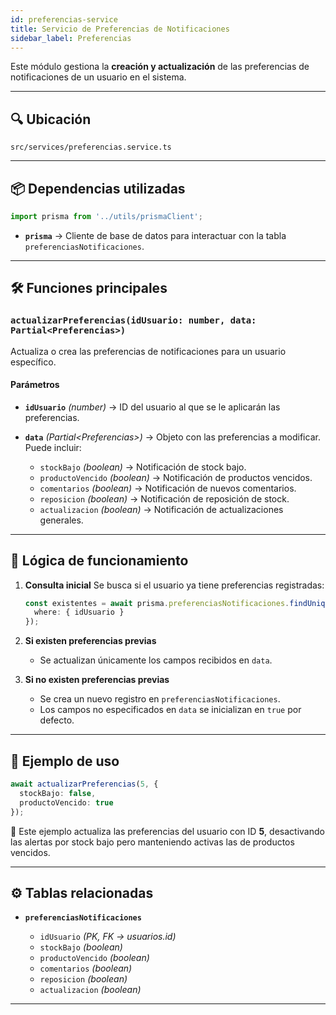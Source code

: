 ```yaml
---
id: preferencias-service
title: Servicio de Preferencias de Notificaciones
sidebar_label: Preferencias
---
```



Este módulo gestiona la **creación y actualización** de las preferencias de notificaciones de un usuario en el sistema.

---

## 🔍 Ubicación

`src/services/preferencias.service.ts`

---

## 📦 Dependencias utilizadas

```ts
import prisma from '../utils/prismaClient';
````

* **`prisma`** → Cliente de base de datos para interactuar con la tabla `preferenciasNotificaciones`.

---

## 🛠 Funciones principales

### `actualizarPreferencias(idUsuario: number, data: Partial<Preferencias>)`

Actualiza o crea las preferencias de notificaciones para un usuario específico.

#### **Parámetros**

* **`idUsuario`** *(number)* → ID del usuario al que se le aplicarán las preferencias.
* **`data`** *(Partial\<Preferencias>)* → Objeto con las preferencias a modificar. Puede incluir:

  * `stockBajo` *(boolean)* → Notificación de stock bajo.
  * `productoVencido` *(boolean)* → Notificación de productos vencidos.
  * `comentarios` *(boolean)* → Notificación de nuevos comentarios.
  * `reposicion` *(boolean)* → Notificación de reposición de stock.
  * `actualizacion` *(boolean)* → Notificación de actualizaciones generales.

---

## 🔄 Lógica de funcionamiento

1. **Consulta inicial**
   Se busca si el usuario ya tiene preferencias registradas:

   ```ts
   const existentes = await prisma.preferenciasNotificaciones.findUnique({
     where: { idUsuario }
   });
   ```

2. **Si existen preferencias previas**

   * Se actualizan únicamente los campos recibidos en `data`.

3. **Si no existen preferencias previas**

   * Se crea un nuevo registro en `preferenciasNotificaciones`.
   * Los campos no especificados en `data` se inicializan en `true` por defecto.

---

## 📂 Ejemplo de uso

```ts
await actualizarPreferencias(5, {
  stockBajo: false,
  productoVencido: true
});
```

📌 Este ejemplo actualiza las preferencias del usuario con ID **5**, desactivando las alertas por stock bajo pero manteniendo activas las de productos vencidos.

---

## ⚙️ Tablas relacionadas

* **`preferenciasNotificaciones`**

  * `idUsuario` *(PK, FK → usuarios.id)*
  * `stockBajo` *(boolean)*
  * `productoVencido` *(boolean)*
  * `comentarios` *(boolean)*
  * `reposicion` *(boolean)*
  * `actualizacion` *(boolean)*

---